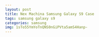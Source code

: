 ```yaml
---
layout: post
title: Nex Machina Samsung Galaxy S9 Case
tags: samsung galaxy s9
categories: samsung
img: 1sTo55YmYoTnQNS0nGiPVta5amS4Hanp-
---
```


